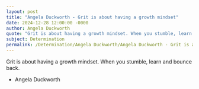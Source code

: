 ```yaml
---
layout: post
title: "Angela Duckworth - Grit is about having a growth mindset"
date: 2024-12-28 12:00:00 -0000
author: Angela Duckworth
quote: "Grit is about having a growth mindset. When you stumble, learn and bounce back."
subject: Determination
permalink: /Determination/Angela Duckworth/Angela Duckworth - Grit is about having a growth mindset
---
```


Grit is about having a growth mindset. When you stumble, learn and bounce back.

- Angela Duckworth

